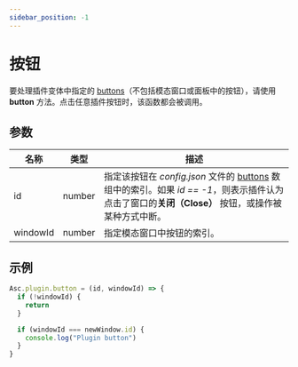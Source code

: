 ```yaml
---
sidebar_position: -1
---
```


# 按钮

要处理插件变体中指定的 [buttons](../structure/configuration/configuration.md#variationsbuttons)（不包括模态窗口或面板中的按钮），请使用 **button** 方法。点击任意插件按钮时，该函数都会被调用。

## 参数 

| 名称       | 类型   | 描述                                                                                                                                                                                                                                                                     |
| ---------- | ------ | ------------------------------------------------------------------------------------------------------------------------------------------------------------------------------------------------------------------------------------------------------------------------------- |
| id       | number | 指定该按钮在 *config.json* 文件的 [buttons](../structure/configuration/configuration.md#variationsbuttons) 数组中的索引。如果 *id == -1*，则表示插件认为点击了窗口的**关闭（Close）** 按钮，或操作被某种方式中断。 |
| windowId | number | 指定模态窗口中按钮的索引。                                                                                                                                                                                                                           |

## 示例

``` ts
Asc.plugin.button = (id, windowId) => {
  if (!windowId) {
    return
  }

  if (windowId === newWindow.id) {
    console.log("Plugin button")
  }
}
```
